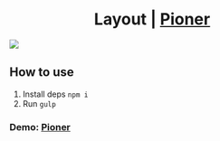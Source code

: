 ## <h1 align="center">Layout | <a href="https://vitebskiy.github.io/site-Travelx/" target="_blank">Pioner</a> 

<img src="https://i.postimg.cc/bN2sCQL8/2023-11-26-10-33-07.png"/></h1>

## How to use
1. Install deps `npm i`
2. Run `gulp`

### Demo: <a href="https://vitebskiy.github.io/site-Travelx/" target="_blank">Pioner</a> 
